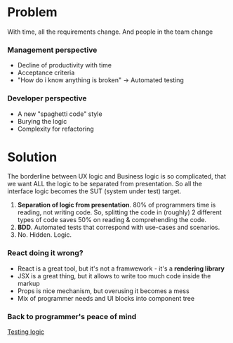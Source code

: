 # Problem
With time, all the requirements change. And people in the team change

### Management perspective

* Decline of productivity with time
* Acceptance criteria
* "How do i know anything is broken" -> Automated testing

### Developer perspective

* A new "spaghetti code" style 
* Burying the logic 
* Complexity for refactoring
 

# Solution 
The borderline between UX logic and Business logic is so complicated, that we want ALL the logic to be separated from presentation. So all the interface logic becomes the SUT (system under test) target.

1. **Separation of logic from presentation**.
80% of programmers time is reading, not writing code. So, splitting the code in (roughly) 2 different types of code saves 50% on reading & comprehending the code.
2. **BDD**. Automated tests that correspond with use-cases and scenarios.
3. No. Hidden. Logic.

### React doing it wrong?
* React is a great tool, but it's not a framwework - it's a **rendering library** 
* JSX is a great thing, but it allows to write too much code inside the markup
* Props is nice mechanism, but overusing it becomes a mess
* Mix of programmer needs and UI blocks into component tree
### Back to programmer's peace of mind

[Testing logic](https://www.logicroom.co/blog/end-to-end-testing-encourages-bad-ui-architecture)